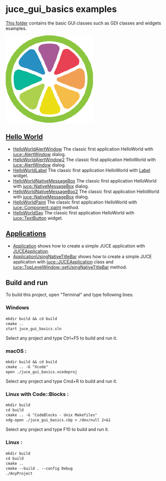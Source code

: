 # juce_gui_basics examples

[This folder](.) contains the basic GUI classes such as GDI classes and widgets examples.

[![JUCE](../docs/Pictures/JUCE.png)](https://www.juce.com)

## [Hello World](HelloWorlds/README.md)

* [HelloWorldAlertWindow](HelloWorlds/HelloWorldAlertWindow/README.md) The classic first application HelloWorld with [juce::AlertWindow](https://docs.juce.com/master/classAlertWindow.html) dialog.
* [HelloWorldAlertWindow2](HelloWorlds/HelloWorldAlertWindow2/README.md) The classic first application HelloWorld with [juce::AlertWindow](https://docs.juce.com/master/classAlertWindow.html) dialog.
* [HelloWorldLabel](HelloWorlds/HelloWorldLabel/README.md) The classic first application HelloWorld with [Label](https://docs.juce.com/master/classLabel.html) widget.
* [HelloWorldNativeMessageBox](HelloWorlds/HelloWorldNativeMessageBox/README.md) The classic first application HelloWorld with [juce::NativeMessageBox](https://docs.juce.com/master/classNativeMessageBox.html) dialog.
* [HelloWorldNativeMessageBox2](HelloWorlds/HelloWorldNativeMessageBox2/README.md) The classic first application HelloWorld with [juce::NativeMessageBox](https://docs.juce.com/master/classNativeMessageBox.html) dialog.
* [HelloWorldPaint](HelloWorlds/HelloWorldPaint/README.md) The classic first application HelloWorld with [juce::Component::paint](https://docs.juce.com/master/classComponent.html#a7cf1862f4af5909ea72827898114a182) method.
* [HelloWorldSay](HelloWorlds/HelloWorldSay/README.md) The classic first application HelloWorld with [juce::TextButton](https://docs.juce.com/master/classTextButton.html) widget.

## [Applications](Applications/README.md)

* [Application](Applications/Application/README.md) shows how to create a simple JUCE application with [JUCEApplication](https://docs.juce.com/master/classJUCEApplication.html).
* [ApplicationUsingNativeTitleBar](Applications/ApplicationUsingNativeTitleBar/README.md) shows how to create a simple JUCE application with [juce::JUCEApplication](https://docs.juce.com/master/classJUCEApplication.html) class and [juce::TopLevelWindow::setUsingNativeTitleBar](https://docs.juce.com/master/classTopLevelWindow.html#a749fbd5e688ed8c9af3d0d99b21e18c8) method.

## Build and run

To build this project, open "Terminal" and type following lines:

### Windows
``` shell
mkdir build && cd build
cmake ..
start juce_gui_basics.sln
```

Select any project and type Ctrl+F5 to build and run it.

### macOS :

``` shell
mkdir build && cd build
cmake .. -G "Xcode"
open ./juce_gui_basics.xcodeproj
```

Select any project and type Cmd+R to build and run it.

### Linux with Code::Blocks :

``` shell
mkdir build
cd build
cmake .. -G "CodeBlocks - Unix Makefiles"
xdg-open ./juce_gui_basics.cbp > /dev/null 2>&1
```

Select any project and type F10 to build and run it.

### Linux :

``` shell
mkdir build
cd build
cmake ..
cmake --build . --config Debug
./AnyProject
```

